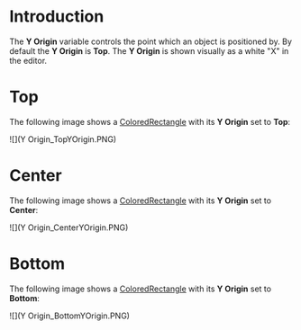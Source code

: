 # Introduction

The **Y Origin** variable controls the point which an object is positioned by. By default the **Y Origin** is **Top**. The **Y Origin** is shown visually as a white "X" in the editor.

# Top

The following image shows a [ColoredRectangle](ColoredRectangle) with its **Y Origin** set to **Top**:

![](Y Origin_TopYOrigin.PNG)

# Center

The following image shows a [ColoredRectangle](ColoredRectangle) with its **Y Origin** set to **Center**:

![](Y Origin_CenterYOrigin.PNG)

# Bottom

The following image shows a [ColoredRectangle](ColoredRectangle) with its **Y Origin** set to **Bottom**:

![](Y Origin_BottomYOrigin.PNG)